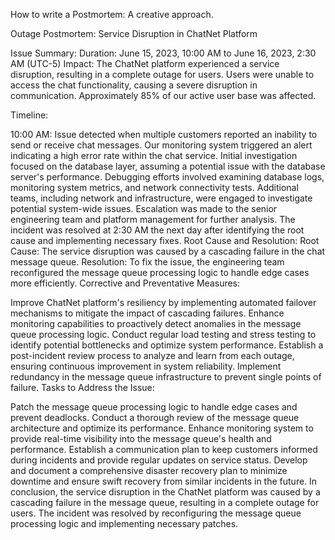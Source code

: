How to write a Postmortem: A creative approach.

Outage Postmortem: Service Disruption in ChatNet Platform

Issue Summary:
Duration: June 15, 2023, 10:00 AM to June 16, 2023, 2:30 AM (UTC-5)
Impact: The ChatNet platform experienced a service disruption, resulting in a complete outage for users. Users were unable to access the chat functionality, causing a severe disruption in communication. Approximately 85% of our active user base was affected.

Timeline:

10:00 AM: Issue detected when multiple customers reported an inability to send or receive chat messages.
Our monitoring system triggered an alert indicating a high error rate within the chat service.
Initial investigation focused on the database layer, assuming a potential issue with the database server's performance.
Debugging efforts involved examining database logs, monitoring system metrics, and network connectivity tests.
Additional teams, including network and infrastructure, were engaged to investigate potential system-wide issues.
Escalation was made to the senior engineering team and platform management for further analysis.
The incident was resolved at 2:30 AM the next day after identifying the root cause and implementing necessary fixes.
Root Cause and Resolution:
Root Cause: The service disruption was caused by a cascading failure in the chat message queue.
Resolution: To fix the issue, the engineering team reconfigured the message queue processing logic to handle edge cases more efficiently.
Corrective and Preventative Measures:

Improve ChatNet platform's resiliency by implementing automated failover mechanisms to mitigate the impact of cascading failures.
Enhance monitoring capabilities to proactively detect anomalies in the message queue processing logic.
Conduct regular load testing and stress testing to identify potential bottlenecks and optimize system performance.
Establish a post-incident review process to analyze and learn from each outage, ensuring continuous improvement in system reliability.
Implement redundancy in the message queue infrastructure to prevent single points of failure.
Tasks to Address the Issue:

Patch the message queue processing logic to handle edge cases and prevent deadlocks.
Conduct a thorough review of the message queue architecture and optimize its performance.
Enhance monitoring system to provide real-time visibility into the message queue's health and performance.
Establish a communication plan to keep customers informed during incidents and provide regular updates on service status.
Develop and document a comprehensive disaster recovery plan to minimize downtime and ensure swift recovery from similar incidents in the future.
In conclusion, the service disruption in the ChatNet platform was caused by a cascading failure in the message queue, resulting in a complete outage for users. The incident was resolved by reconfiguring the message queue processing logic and implementing necessary patches.
